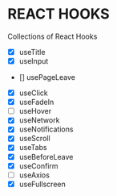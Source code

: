 # REACT HOOKS

Collections of React Hooks

- [x] useTitle
- [x] useInput
- [] usePageLeave
- [x] useClick
- [x] useFadeIn
- [ ] useHover
- [x] useNetwork
- [x] useNotifications
- [x] useScroll
- [x] useTabs
- [x] useBeforeLeave
- [x] useConfirm
- [ ] useAxios
- [x] useFullscreen
